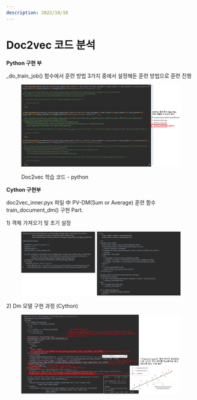 ```yaml
---
description: 2022/10/10
---
```


# Doc2vec 코드 분석

**Python 구현 부**

\_do\_train\_job() 함수에서 훈련 방법 3가지 중에서 설정해둔 훈련 방법으로 훈련 진행

<figure><img src="../../.gitbook/assets/image.png" alt=""><figcaption><p>Doc2vec 학습 코드 -  python</p></figcaption></figure>

**Cython 구현부**

doc2vec\_inner.pyx 파일 中 PV-DM(Sum or Average) 훈련 함수 train\_document\_dm() 구현 Part.

1\) 객체 가져오기 및 초기 설정

<figure><img src="../../.gitbook/assets/image (5).png" alt=""><figcaption></figcaption></figure>

2\) Dm 모델 구현 과정 (Cython)

<figure><img src="../../.gitbook/assets/image (3).png" alt=""><figcaption></figcaption></figure>
